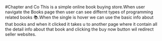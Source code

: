 #Chapter and Co
This is a simple online book buying store.When user navigate the Books page then user can see differnt types of programming related books 📚.When the single is hover we can use the basic info about that books and when it clicked it takes u to another page where it contain all the detail info about that book and clicking the buy now button wil redirect seller websites.
